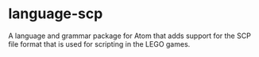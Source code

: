 # language-scp
A language and grammar package for Atom that adds support for the SCP file format that is used for scripting in the LEGO games.
